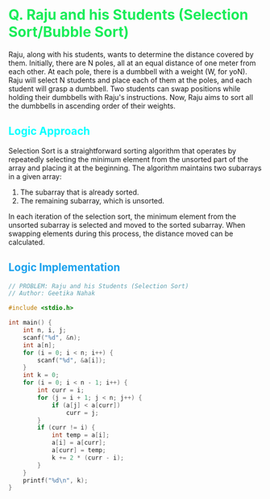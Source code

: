 # <span style="color:#1AED59"> Q. **Raju and his Students (Selection Sort/Bubble Sort)**</span>

Raju, along with his students, wants to determine the distance covered by them. Initially, there are N poles, all at an equal distance of one meter from each other. At each pole, there is a dumbbell with a weight (W, for yoN). Raju will select N students and place each of them at the poles, and each student will grasp a dumbbell. Two students can swap positions while holding their dumbbells with Raju's instructions. Now, Raju aims to sort all the dumbbells in ascending order of their weights.

## <span style="color:cyan"> **Logic Approach** </span>

Selection Sort is a straightforward sorting algorithm that operates by repeatedly selecting the minimum element from the unsorted part of the array and placing it at the beginning. The algorithm maintains two subarrays in a given array:

1. The subarray that is already sorted.
2. The remaining subarray, which is unsorted.

In each iteration of the selection sort, the minimum element from the unsorted subarray is selected and moved to the sorted subarray. When swapping elements during this process, the distance moved can be calculated.

## <span style="color:#1AA1ED"> **Logic Implementation** </span>

```c
// PROBLEM: Raju and his Students (Selection Sort)
// Author: Geetika Nahak

#include <stdio.h>

int main() {
    int n, i, j;
    scanf("%d", &n);
    int a[n];
    for (i = 0; i < n; i++) {
        scanf("%d", &a[i]);
    }
    int k = 0;
    for (i = 0; i < n - 1; i++) {
        int curr = i;
        for (j = i + 1; j < n; j++) {
            if (a[j] < a[curr])
                curr = j;
        }
        if (curr != i) {
            int temp = a[i];
            a[i] = a[curr];
            a[curr] = temp;
            k += 2 * (curr - i);
        }
    }
    printf("%d\n", k);
}
```
